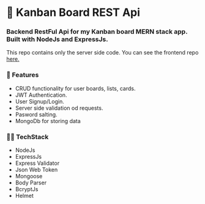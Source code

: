 # 👾 Kanban Board REST Api

### Backend RestFul Api for my Kanban board MERN stack app. Built with NodeJs and ExpressJs.

This repo contains only the server side code. You can see the frontend repo [here.](https://github.com/destructo570/kanban-board-mern-stack)

### 🚀 Features
- CRUD functionality for user boards, lists, cards.
- JWT Authentication.
- User Signup/Login.
- Server side validation od requests.
- Pasword salting.
- MongoDb for storing data


### 👨‍💻 TechStack

- NodeJs
- ExpressJs
- Express Validator
- Json Web Token
- Mongoose
- Body Parser
- BcryptJs
- Helmet



